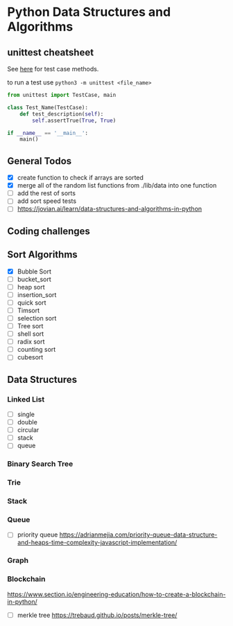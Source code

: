 # Python Data Structures and Algorithms

## unittest cheatsheet

See [here](https://docs.python.org/3/library/unittest.html#test-cases) for test case methods.

to run a test use `python3 -m unittest <file_name>`

```python
from unittest import TestCase, main

class Test_Name(TestCase):
    def test_description(self):
        self.assertTrue(True, True)

if __name__ == '__main__':
    main()
```

## General Todos

- [x] create function to check if arrays are sorted
- [x] merge all of the random list functions from ./lib/data into one function
- [ ] add the rest of sorts
- [ ] add sort speed tests
- [ ] https://jovian.ai/learn/data-structures-and-algorithms-in-python

## Coding challenges

## Sort Algorithms

- [x] Bubble Sort
- [ ] bucket_sort
- [ ] heap sort
- [ ] insertion_sort
- [ ] quick sort
- [ ] Timsort
- [ ] selection sort
- [ ] Tree sort
- [ ] shell sort
- [ ] radix sort
- [ ] counting sort
- [ ] cubesort

## Data Structures

### Linked List

- [ ] single
- [ ] double
- [ ] circular
- [ ] stack
- [ ] queue

### Binary Search Tree

### Trie

### Stack

### Queue

- [ ] priority queue https://adrianmejia.com/priority-queue-data-structure-and-heaps-time-complexity-javascript-implementation/

### Graph

### Blockchain

https://www.section.io/engineering-education/how-to-create-a-blockchain-in-python/
- [ ] merkle tree https://trebaud.github.io/posts/merkle-tree/
